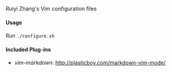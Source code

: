 Ruiyi Zhang's Vim configuration files

#### Usage

Run `./configure.sh`

#### Included Plug-ins

* _vim-markdown_: http://plasticboy.com/markdown-vim-mode/
